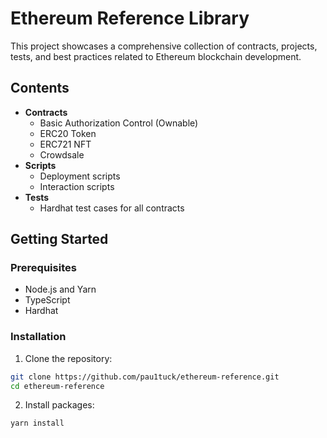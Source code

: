 # Ethereum Reference Library

This project showcases a comprehensive collection of contracts, projects, tests, and best practices related to Ethereum blockchain development.

## Contents

- **Contracts**
  - Basic Authorization Control (Ownable)
  - ERC20 Token
  - ERC721 NFT
  - Crowdsale
- **Scripts**
  - Deployment scripts
  - Interaction scripts
- **Tests**
  - Hardhat test cases for all contracts

## Getting Started

### Prerequisites

- Node.js and Yarn
- TypeScript
- Hardhat

### Installation

1. Clone the repository:

```bash
git clone https://github.com/pau1tuck/ethereum-reference.git
cd ethereum-reference
```

2. Install packages:

```bash
yarn install
```
